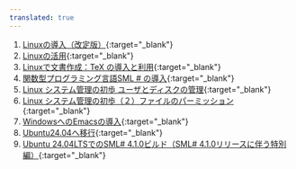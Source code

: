 ```yaml
---
translated: true
---
```

1. [Linuxの導入（改定版）](https://youtu.be/ov4xX77Wsuk){:target="_blank"} 
2. [Linuxの活用](https://youtu.be/CxO2IKA9I10){:target="_blank"} 
3. [Linuxで文書作成：TeX の導入と利用](https://youtu.be/KXUEIgwfgL8){:target="_blank"} 
4. [関数型プログラミング言語SML # の導入](https://youtu.be/_zaB8E48sEU){:target="_blank"} 
5. [Linux システム管理の初歩 ユーザとディスクの管理](https://youtu.be/zMpvOd78Lws){:target="_blank"} 
6. [Linux システム管理の初歩（２）ファイルのパーミッション](https://youtu.be/YHkRAX9e8Lg){:target="_blank"} 
7. [WindowsへのEmacsの導入](https://youtu.be/DH38ol6396k){:target="_blank"} 
8. [Ubuntu24.04へ移行](https://youtu.be/7CAAl7vgx4Y){:target="_blank"} 
9. [Ubuntu 24.04LTSでのSML# 4.1.0ビルド（SML# 4.1.0リリースに伴う特別編）](https://youtu.be/_WbMZTApbJc){:target="_blank"} 
